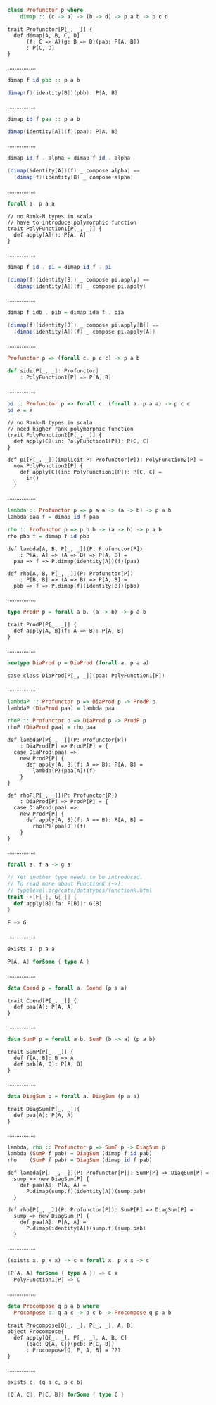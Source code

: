 ```Haskell
class Profunctor p where
    dimap :: (c -> a) -> (b -> d) -> p a b -> p c d
```
```tut:silent
trait Profunctor[P[_, _]] {
  def dimap[A, B, C, D]
      (f: C => A)(g: B => D)(pab: P[A, B])
      : P[C, D]
}
```
................
```Haskell
dimap f id pbb :: p a b
```
```scala
dimap(f)(identity[B])(pbb): P[A, B]
```
................
```Haskell
dimap id f paa :: p a b
```
```scala
dimap(identity[A])(f)(paa): P[A, B]
```
................
```Haskell
dimap id f . alpha = dimap f id . alpha
```
```scala
(dimap(identity[A])(f) _ compose alpha) ==
  (dimap(f)(identity[B] _ compose alpha)
```
................
```Haskell
forall a. p a a
```
```tut:silent
// no Rank-N types in scala
// have to introduce polymorphic function
trait PolyFunction1[P[_, _]] {
  def apply[A](): P[A, A]
}
```
................
```Haskell
dimap f id . pi = dimap id f . pi
```
```scala
(dimap(f)(identity[B]) _ compose pi.apply) ==
  (dimap(identity[A])(f) _ compose pi.apply)
```
................
```Haskell
dimap f idb . pib = dimap ida f . pia
```
```scala
(dimap(f)(identity[B]) _ compose pi.apply[B]) ==
  (dimap(identity[A])(f) _ compose pi.apply[A])
```
................
```Haskell
Profunctor p => (forall c. p c c) -> p a b
```
```scala
def side[P[_, _]: Profunctor]
    : PolyFunction1[P] => P[A, B]
```
................
```Haskell
pi :: Profunctor p => forall c. (forall a. p a a) -> p c c
pi e = e
```
```tut:silent
// no Rank-N types in scala
// need higher rank polymorphic function
trait PolyFunction2[P[_, _]] {
  def apply[C](in: PolyFunction1[P]): P[C, C]
}

def pi[P[_, _]](implicit P: Profunctor[P]): PolyFunction2[P] =
  new PolyFunction2[P] {
    def apply[C](in: PolyFunction1[P]): P[C, C] =
      in()
  }
```
................
```Haskell
lambda :: Profunctor p => p a a -> (a -> b) -> p a b
lambda paa f = dimap id f paa

rho :: Profunctor p => p b b -> (a -> b) -> p a b
rho pbb f = dimap f id pbb
```
```tut:silent
def lambda[A, B, P[_, _]](P: Profunctor[P])
    : P[A, A] => (A => B) => P[A, B] =
  paa => f => P.dimap(identity[A])(f)(paa)

def rho[A, B, P[_, _]](P: Profunctor[P])
    : P[B, B] => (A => B) => P[A, B] =
  pbb => f => P.dimap(f)(identity[B])(pbb)
```
................
```Haskell
type ProdP p = forall a b. (a -> b) -> p a b
```
```tut:silent
trait ProdP[P[_, _]] {
  def apply[A, B](f: A => B): P[A, B]
}
```
................
```Haskell
newtype DiaProd p = DiaProd (forall a. p a a)
```
```tut:silent
case class DiaProd[P[_, _]](paa: PolyFunction1[P])
```
................
```Haskell
lambdaP :: Profunctor p => DiaProd p -> ProdP p
lambdaP (DiaProd paa) = lambda paa

rhoP :: Profunctor p => DiaProd p -> ProdP p
rhoP (DiaProd paa) = rho paa
```
```tut:silent
def lambdaP[P[_, _]](P: Profunctor[P])
    : DiaProd[P] => ProdP[P] = {
  case DiaProd(paa) =>
    new ProdP[P] {
      def apply[A, B](f: A => B): P[A, B] =
        lambda(P)(paa[A])(f)
    }
}

def rhoP[P[_, _]](P: Profunctor[P])
    : DiaProd[P] => ProdP[P] = {
  case DiaProd(paa) =>
    new ProdP[P] {
      def apply[A, B](f: A => B): P[A, B] =
        rho(P)(paa[B])(f)
    }
}
```
................
```Haskell
forall a. f a -> g a
```
```scala
// Yet another type needs to be introduced.
// To read more about FunctionK (~>):
// typelevel.org/cats/datatypes/functionk.html
trait ~>[F[_], G[_]] {
  def apply[B](fa: F[B]): G[B]
}

F ~> G
```
................
```Haskell
exists a. p a a
```
```scala
P[A, A] forSome { type A }
```
................
```Haskell
data Coend p = forall a. Coend (p a a)
```
```tut:silent
trait Coend[P[_, _]] {
  def paa[A]: P[A, A]
}
```
................
```Haskell
data SumP p = forall a b. SumP (b -> a) (p a b)
```
```tut:silent
trait SumP[P[_, _]] {
  def f[A, B]: B => A
  def pab[A, B]: P[A, B]
}
```
................
```Haskell
data DiagSum p = forall a. DiagSum (p a a)
```
```tut:silent
trait DiagSum[P[_, _]]{
  def paa[A]: P[A, A]
}
```
................
```Haskell
lambda, rho :: Profunctor p => SumP p -> DiagSum p
lambda (SumP f pab) = DiagSum (dimap f id pab)
rho    (SumP f pab) = DiagSum (dimap id f pab)
```
```tut:silent
def lambda[P[- _, _]](P: Profunctor[P]): SumP[P] => DiagSum[P] =
  sump => new DiagSum[P] {
    def paa[A]: P[A, A] =
      P.dimap(sump.f)(identity[A])(sump.pab)
  }

def rho[P[_, _]](P: Profunctor[P]): SumP[P] => DiagSum[P] =
  sump => new DiagSum[P] {
    def paa[A]: P[A, A] =
      P.dimap(identity[A])(sump.f)(sump.pab)
  }
```
................
```Haskell
(exists x. p x x) -> c ≅ forall x. p x x -> c
```
```scala
(P[A, A] forSome { type A }) => C ≅
  PolyFunction1[P] => C
```
................
```Haskell
data Procompose q p a b where
  Procompose :: q a c -> p c b -> Procompose q p a b
```
```tut:silent
trait Procompose[Q[_, _], P[_, _], A, B]
object Procompose{
  def apply[Q[_, _], P[_, _], A, B, C]
      (qac: Q[A, C])(pcb: P[C, B])
      : Procompose[Q, P, A, B] = ???
}
```
................
```Haskell
exists c. (q a c, p c b)
```
```scala
(Q[A, C], P[C, B]) forSome { type C }
```
